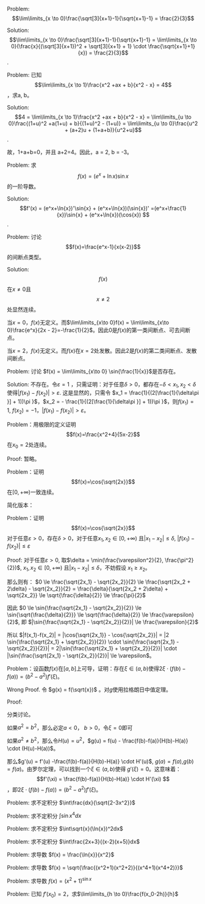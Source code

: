Problem: 
$$\lim\limits_{x \to 0}\frac{\sqrt[3]{x+1}-1}{\sqrt{x+1}-1} = \frac{2}{3}$$

Solution:  
$$\lim\limits_{x \to 0}\frac{\sqrt[3]{x+1}-1}{\sqrt{x+1}-1} = \lim\limits_{x \to 0}(\frac{x}{(\sqrt[3]{x+1})^2 + \sqrt[3]{x+1} + 1} \cdot \frac{\sqrt{x+1}+1}{x}) = \frac{2}{3}$$
.

Problem: 已知 
$$\lim\limits_{x \to 1}\frac{x^2 +ax + b}{x^2 - x} = 4$$
，求a, b。

Solution: 
$$4 = \lim\limits_{x \to 1}\frac{x^2 +ax + b}{x^2 - x} = \lim\limits_{u \to 0}\frac{(1+u)^2 +a(1+u) + b}{(1+u)^2 - (1+u)} = \lim\limits_{u \to 0}\frac{u^2 + (a+2)u + (1+a+b)}{u^2+u}$$
.

故，1+a+b=0，并且 a+2=4。因此，a = 2, b = -3。

Problem: 求
$$f(x)=(e^x+\ln{x})\sin{x}$$
 的一阶导数。

Solution: 
$$f'(x) = (e^x+\ln{x})'\sin{x} + (e^x+\ln{x})(\sin{x})' =(e^x+\frac{1}{x})\sin{x} + (e^x+\ln{x})(\cos{x}) $$
.

Problem: 讨论
$$f(x)=\frac{e^x-1}{x(x-2)}$$
的间断点类型。

Solution: 
$$f(x)$$
在$x\neq 0$且
$$x\neq 2$$
处显然连续。

当$x=0$，$f(x)$无定义。而$\lim\limits_{x\to 0}f(x) = \lim\limits_{x\to 0}\frac{e^x}{2x - 2}=-\frac{1}{2}$。因此0是$f(x)$的第一类间断点、可去间断点。

当$x=2$，$f(x)$无定义。而$f(x)$在$x=2$处发散。因此2是$f(x)$的第二类间断点、发散间断点。

Problem: 讨论 $f(x) = \lim\limits_{x\to 0} \sin{\frac{1}{x}}$是否存在。

Solution: 不存在。令$\varepsilon = 1$ ，只需证明：对于任意$\delta > 0$，都存在$-\delta < x_1, x_2 < \delta$使得$|f(x_1)-f(x_2)| > \varepsilon$. 这是显然的，只需令 $x_1 = \frac{1}{(2[\frac{1}{\delta\pi }] + 1))\pi }$，$x_2 = - \frac{1}{(2[\frac{1}{\delta\pi }] + 1))\pi }$，则$f(x_1) = 1$, $f(x_2) = -1$，$|f(x_1)-f(x_2)| > \varepsilon$。

Problem：用极限的定义证明
$$f(x)=\frac{x^2+4}{5x-2}$$
在$x_0=2$处连续。

Proof: 暂略。

Problem：证明
$$f(x)=\cos{\sqrt{2x}}$$
在$[0,+\infty)$一致连续。

简化版本：

Problem：证明
$$f(x)=\cos{\sqrt{2x}}$$
对于任意$\varepsilon>0$，存在$\delta>0$，对于任意$x_1, x_2 \in [0, +\infty)$ 且$|x_1 - x_2| \le \delta$, $|f(x_1)-f(x_2)| \le \varepsilon$

Proof: 对于任意$\varepsilon \gt 0$, 取$\delta = \min(\frac{\varepsilon^2}{2}, \frac{\pi^2}{2})$, $x_1, x_2 \in [0, +\infty)$ 且$|x_1 - x_2| \le \delta$，不妨假设 $x_1 \ge x_2$。
  
那么则有：
$0 \le \frac{\sqrt{2x_1} - \sqrt{2x_2}}{2} \le \frac{\sqrt{2x_2 + 2\delta} - \sqrt{2x_2}}{2} = \frac{\delta}{\sqrt{2x_2 + 2\delta} + \sqrt{2x_2}} \le \sqrt{\frac{\delta}{2}} \le \frac{\pi}{2}$
  
因此 $0 \le \sin{\frac{\sqrt{2x_1} - \sqrt{2x_2}}{2}} \le \sin{\sqrt{\frac{\delta}{2}}} \le \sqrt{\frac{\delta}{2}} \le \frac{\varepsilon}{2}$, 即 $|\sin{\frac{\sqrt{2x_1} - \sqrt{2x_2}}{2}}| \le \frac{\varepsilon}{2}$

所以 $|f(x_1)-f(x_2)| = |\cos{\sqrt{2x_1}} - \cos{\sqrt{2x_2}}| = |2 \sin{\frac{\sqrt{2x_1} + \sqrt{2x_2}}{2}} \cdot \sin{\frac{\sqrt{2x_1} - \sqrt{2x_2}}{2}}| = 2|\sin{\frac{\sqrt{2x_1} + \sqrt{2x_2}}{2}}| \cdot |\sin{\frac{\sqrt{2x_1} - \sqrt{2x_2}}{2}}| \le \varepsilon$。

Problem：设函数$f(x)$在$[a,b]$上可导，证明：存在$\xi \in (a,b)$使得$2\xi \cdot (f(b)-f(a)) = (b^2 - a^2)f'(\xi)$。

Wrong Proof. 令 $g(x) = f(\sqrt{x})$ 。对$g$使用拉格朗日中值定理。

Proof:

分类讨论。

如果$a^2 = b^2$，那么必定$a < 0$， $b > 0$，令$\xi  =0$即可

如果$a^2 \neq b^2$，那么令$H(u) = u^2$，$g(u) = f(u) - \frac{f(b)-f(a)}{H(b)-H(a)} \cdot (H(u)-H(a))$。

那么$g'(u) = f'(u) -\frac{f(b)-f(a)}{H(b)-H(a)} \cdot H'(u)$, $g(a) = f(a)$,$g(b)= f(a)$。由罗尔定理，可以找到一个$\xi \in (a,b)$使得 $g'(\xi) = 0$。这意味着：
$$f'(\xi) = \frac{f(b)-f(a)}{H(b)-H(a)} \cdot H'(\xi) $$
，即$2\xi \cdot (f(b)-f(a)) = (b^2 - a^2)f'(\xi)$。

Problem: 求不定积分 $\int\frac{dx}{\sqrt{2-3x^2}}$

Problem: 求不定积分 $\int\sin{x}^4dx$

Problem: 求不定积分 $\int\sqrt{x}(\ln{x})^2dx$

Problem: 求不定积分 $\int\frac{2x+3}{(x-2)(x+5)}dx$

Problem: 求导数 $f(x) = \frac{\ln{x}}{x^2}$

Problem: 求导数 $f(x) = \sqrt{\frac{(x^2+1)(x^2+2)}{(x^4+1)(x^4+2)}}$

Problem: 求导数 $f(x) = (x^2+1)^{\sin{x}}$

Problem: 已知 $f'(x_0) = 2$，求$\lim\limits_{h \to 0}\frac{f(x_0-2h)}{h}$

